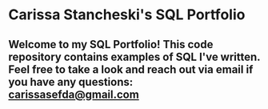 # Carissa Stancheski's SQL Portfolio

## Welcome to my SQL Portfolio! This code repository contains examples of SQL I've written. Feel free to take a look and reach out via email if you have any questions: carissasefda@gmail.com
